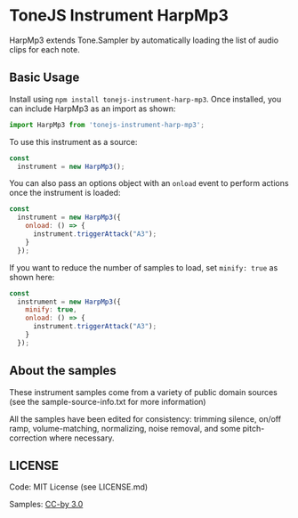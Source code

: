 # ToneJS Instrument HarpMp3

HarpMp3 extends Tone.Sampler by automatically loading the list of audio clips for each note.

## Basic Usage

Install using `npm install tonejs-instrument-harp-mp3`. Once installed, you can include HarpMp3 as an import as shown:

```javascript
import HarpMp3 from 'tonejs-instrument-harp-mp3';
```

To use this instrument as a source:

```javascript
const
  instrument = new HarpMp3();
```

You can also pass an options object with an `onload` event to perform actions once the instrument is loaded:

```javascript
const
  instrument = new HarpMp3({
    onload: () => {
      instrument.triggerAttack("A3");
    }
  });
```

If you want to reduce the number of samples to load, set `minify: true` as shown here:

```javascript
const
  instrument = new HarpMp3({
    minify: true,
    onload: () => {
      instrument.triggerAttack("A3");
    }
  });
```

## About the samples

These instrument samples come from a variety of public domain sources (see the sample-source-info.txt for more information)

All the samples have been edited for consistency: trimming silence, on/off ramp, volume-matching, normalizing, noise removal, and some pitch-correction where necessary.

## LICENSE

Code: MIT License (see LICENSE.md)

Samples: [CC-by 3.0](https://creativecommons.org/licenses/by/3.0/)
